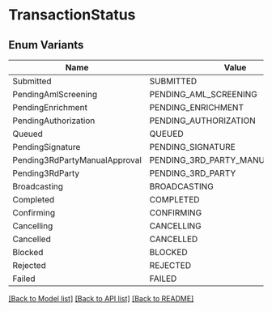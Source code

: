 # TransactionStatus

## Enum Variants

| Name | Value |
|---- | -----|
| Submitted | SUBMITTED |
| PendingAmlScreening | PENDING_AML_SCREENING |
| PendingEnrichment | PENDING_ENRICHMENT |
| PendingAuthorization | PENDING_AUTHORIZATION |
| Queued | QUEUED |
| PendingSignature | PENDING_SIGNATURE |
| Pending3RdPartyManualApproval | PENDING_3RD_PARTY_MANUAL_APPROVAL |
| Pending3RdParty | PENDING_3RD_PARTY |
| Broadcasting | BROADCASTING |
| Completed | COMPLETED |
| Confirming | CONFIRMING |
| Cancelling | CANCELLING |
| Cancelled | CANCELLED |
| Blocked | BLOCKED |
| Rejected | REJECTED |
| Failed | FAILED |


[[Back to Model list]](../README.md#documentation-for-models) [[Back to API list]](../README.md#documentation-for-api-endpoints) [[Back to README]](../README.md)


